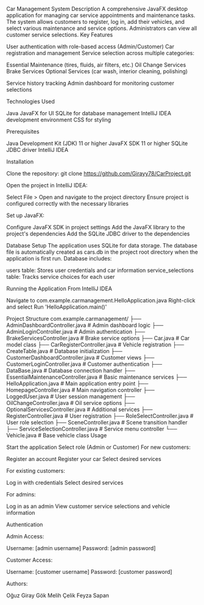 Car Management System
Description
A comprehensive JavaFX desktop application for managing car service appointments and maintenance tasks. The system allows customers to register, log in, add their vehicles, and select various maintenance and service options. Administrators can view all customer service selections.
Key Features

User authentication with role-based access (Admin/Customer)
Car registration and management
Service selection across multiple categories:

Essential Maintenance (tires, fluids, air filters, etc.)
Oil Change Services
Brake Services
Optional Services (car wash, interior cleaning, polishing)


Service history tracking
Admin dashboard for monitoring customer selections

Technologies Used

Java
JavaFX for UI
SQLite for database management
IntelliJ IDEA development environment
CSS for styling

Prerequisites

Java Development Kit (JDK) 11 or higher
JavaFX SDK 11 or higher
SQLite JDBC driver
IntelliJ IDEA 

Installation

Clone the repository:
git clone https://github.com/Girayy78/CarProject.git

Open the project in IntelliJ IDEA:

Select File > Open and navigate to the project directory
Ensure project is configured correctly with the necessary libraries


Set up JavaFX:

Configure JavaFX SDK in project settings
Add the JavaFX library to the project's dependencies
Add the SQLite JDBC driver to the dependencies



Database Setup
The application uses SQLite for data storage. The database file is automatically created as cars.db in the project root directory when the application is first run.
Database includes:

users table: Stores user credentials and car information
service_selections table: Tracks service choices for each user

Running the Application
From IntelliJ IDEA

Navigate to com.example.carmanagement.HelloApplication.java
Right-click and select Run 'HelloApplication.main()'



Project Structure
com.example.carmanagement/
├── AdminDashboardController.java   # Admin dashboard logic
├── AdminLoginController.java       # Admin authentication
├── BrakeServicesController.java    # Brake service options
├── Car.java                        # Car model class
├── CarRegisterController.java      # Vehicle registration
├── CreateTable.java                # Database initialization
├── CustomerDashboardController.java # Customer views
├── CustomerLoginController.java    # Customer authentication
├── DataBase.java                   # Database connection handler
├── EssentialMaintenanceController.java # Basic maintenance services
├── HelloApplication.java           # Main application entry point
├── HomepageController.java         # Main navigation controller
├── LoggedUser.java                 # User session management
├── OilChangeController.java        # Oil service options
├── OptionalServicesController.java # Additional services
├── RegisterController.java         # User registration
├── RoleSelectController.java       # User role selection
├── SceneController.java            # Scene transition handler
├── ServiceSelectionController.java # Service menu controller
└── Vehicle.java                    # Base vehicle class
Usage

Start the application
Select role (Admin or Customer)
For new customers:

Register an account
Register your car
Select desired services


For existing customers:

Log in with credentials
Select desired services


For admins:

Log in as an admin
View customer service selections and vehicle information



Authentication

Admin Access:

Username: [admin username]
Password: [admin password]


Customer Access:

Username: [customer username]
Password: [customer password]



Authors:

Oğuz Giray Gök
Melih Çelik
Feyza Sapan

